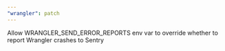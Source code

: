 ```yaml
---
"wrangler": patch
---
```


Allow WRANGLER_SEND_ERROR_REPORTS env var to override whether to report Wrangler crashes to Sentry
